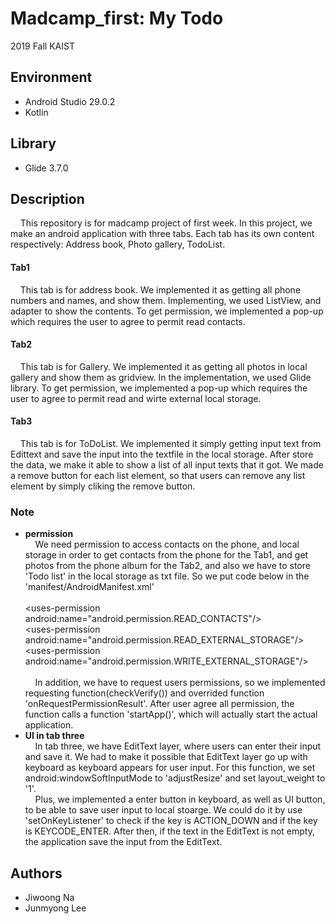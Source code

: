 # Madcamp_first: My Todo
2019 Fall KAIST  

## Environment
- Android Studio 29.0.2
- Kotlin

## Library
- Glide 3.7.0

## Description  
&nbsp;&nbsp;&nbsp;&nbsp;This repository is for madcamp project of first week. In this project, we make an android application with three tabs. Each tab has its own content respectively: Address book, Photo gallery, TodoList.  

  
#### Tab1
&nbsp;&nbsp;&nbsp;&nbsp;This tab is for address book. We implemented it as getting all phone numbers and names, and show them. Implementing, we used ListView, and adapter to show the contents. To get permission, we implemented a pop-up which requires the user to
agree to permit read contacts.  
  
    
#### Tab2
&nbsp;&nbsp;&nbsp;&nbsp;This tab is for Gallery. We implemented it as getting all photos in local gallery and show them as gridview. In the implementation, we used Glide library. To get permission, we implemented a pop-up which requires the user to agree to permit read and wirte external local storage. 
  
  
#### Tab3
&nbsp;&nbsp;&nbsp;&nbsp;This tab is for ToDoList. We implemented it simply getting input text from Edittext and save the input into the textfile in the local storage. After store the data, we make it able to show a list of all input texts that it got. We made a remove button for each list element, so that users can remove any list element by simply cliking the remove button.
  
### Note
- **permission**  
&nbsp;&nbsp;&nbsp;&nbsp;We need permission to access contacts on the phone, and local storage in order to get contacts from the phone for the Tab1, and get photos from the phone album for the Tab2, and also we have to store 'Todo list' in the local storage as txt file. So we put code below in the 'manifest/AndroidManifest.xml'   <br><br>\<uses-permission android:name="android.permission.READ_CONTACTS"/><br>\<uses-permission android:name="android.permission.READ_EXTERNAL_STORAGE"/><br>\<uses-permission android:name="android.permission.WRITE_EXTERNAL_STORAGE"/><br><br>&nbsp;&nbsp;&nbsp;&nbsp;In addition, we have to request users permissions, so we implemented requesting function(checkVerify()) and overrided function 'onRequestPermissionResult'. After user agree all permission, the function calls a function 'startApp()', which will actually start the actual application.  
- **UI in tab three**  
&nbsp;&nbsp;&nbsp;&nbsp;In tab three, we have EditText layer, where users can enter their input and save it. We had to make it possible that EditText layer go up with keyboard as keyboard appears for user input. For this function, we set android:windowSoftInputMode to 'adjustResize' and set layout_weight to '1'. <br>&nbsp;&nbsp;&nbsp;&nbsp;Plus, we implemented a enter button in keyboard, as well as UI button, to be able to save user input to local stoarge. We could do it by use 'setOnKeyListener' to check if the key is ACTION_DOWN and if the key is KEYCODE_ENTER. After then, if the text in the EditText is not empty, the application save the input from the EditText.
    
    
## Authors
- Jiwoong Na
- Junmyong Lee
